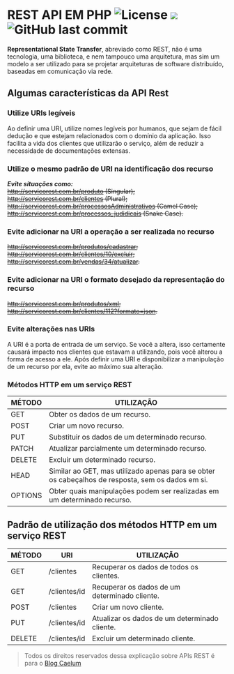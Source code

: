# REST API EM PHP ![License](https://img.shields.io/badge/license-MIT-green) ![](https://img.shields.io/github/repo-size/Allan96/API-PHP) ![GitHub last commit](https://img.shields.io/github/last-commit/Allan96/API-PHP)

**Representational State Transfer**, abreviado como REST, não é uma tecnologia, uma biblioteca, e nem tampouco uma arquitetura, mas sim um modelo a ser utilizado para se projetar arquiteturas de software distribuído, baseadas em comunicação via rede.

## Algumas características da API Rest

### Utilize URIs legíveis

Ao definir uma URI, utilize nomes legíveis por humanos, que sejam de fácil dedução e que estejam relacionados com o domínio da aplicação. Isso facilita a vida dos clientes que utilizarão o serviço, além de reduzir a necessidade de documentações extensas.

### Utilize o mesmo padrão de URI na identificação dos recurso

***Evite situações como:***  <br>
~~http://servicorest.com.br/produto (Singular);~~ <br>
~~http://servicorest.com.br/clientes (Plural);~~ <br>
~~http://servicorest.com.br/processosAdministrativos (Camel Case);~~  <br>
~~http://servicorest.com.br/processos_judidicais (Snake Case).~~  <br>

### Evite adicionar na URI a operação a ser realizada no recurso

~~http://servicorest.com.br/produtos/cadastrar;~~ <br>
~~http://servicorest.com.br/clientes/10/excluir;~~ <br>
~~http://servicorest.com.br/vendas/34/atualizar.~~ <br>

### Evite adicionar na URI o formato desejado da representação do recurso

~~http://servicorest.com.br/produtos/xml;~~ <br>
~~http://servicorest.com.br/clientes/112?formato=json.~~ <br>

### Evite alterações nas URIs

A URI é a porta de entrada de um serviço. Se você a altera, isso certamente causará impacto nos clientes que estavam a utilizando, pois você alterou a forma de acesso a ele. Após definir uma URI e disponibilizar a manipulação de um recurso por ela, evite ao máximo sua alteração.
### Métodos HTTP em um serviço REST
| MÉTODO | UTILIZAÇÃO |
|--|--|
|GET|Obter os dados de um recurso.|
|POST|Criar um novo recurso.|
|PUT|Substituir os dados de um determinado recurso.|
|PATCH|Atualizar parcialmente um determinado recurso.|
|DELETE|Excluir um determinado recurso.|
|HEAD|Similar ao GET, mas utilizado apenas para se obter os cabeçalhos de resposta, sem os dados em si.|
|OPTIONS|Obter quais manipulações podem ser realizadas em um determinado recurso.|

## Padrão de utilização dos métodos HTTP em um serviço REST
|MÉTODO|URI| UTILIZAÇÃO |
|--|--|--|
|GET|/clientes|Recuperar os dados de todos os clientes.|
|GET|/clientes/id| Recuperar os dados de um determinado cliente.|
|POST|/clientes|Criar um novo cliente.|
|PUT|/clientes/id |Atualizar os dados de um determinado cliente.|
|DELETE|/clientes/id|Excluir um determinado cliente.|




> Todos os direitos reservados dessa explicação sobre APIs REST é para o
> [Blog  Caelum](https://blog.caelum.com.br/rest-principios-e-boas-praticas/)

